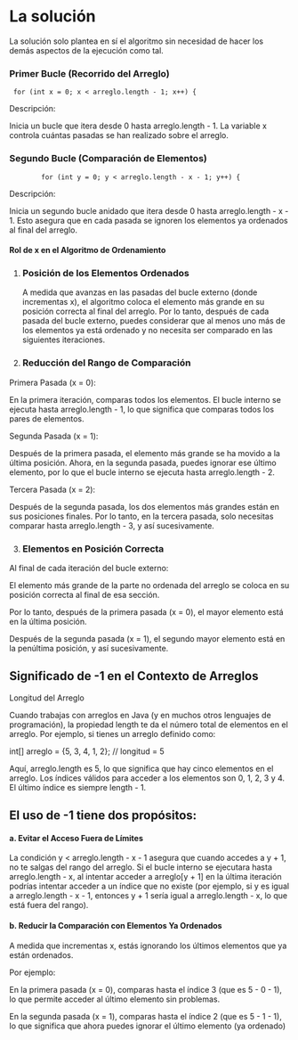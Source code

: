 # La solución 

La solución solo plantea en sí el algoritmo sin necesidad de hacer los demás aspectos de la ejecución como tal.

### Primer Bucle (Recorrido del Arreglo)


     for (int x = 0; x < arreglo.length - 1; x++) {

Descripción:

Inicia un bucle que itera desde 0 hasta arreglo.length - 1. La variable x controla cuántas pasadas se han realizado sobre el arreglo.

### Segundo Bucle (Comparación de Elementos)

            for (int y = 0; y < arreglo.length - x - 1; y++) {

Descripción: 

Inicia un segundo bucle anidado que itera desde 0 hasta arreglo.length - x - 1. Esto asegura que en cada pasada se ignoren los elementos ya ordenados al final del arreglo.

#### Rol de x en el Algoritmo de Ordenamiento

1. ### Posición de los Elementos Ordenados


   A medida que avanzas en las pasadas del bucle externo (donde incrementas x), el algoritmo coloca el elemento más grande en su posición correcta al final del arreglo.
   Por lo tanto, después de cada pasada del bucle externo, puedes considerar que al menos uno más de los elementos ya está ordenado y no necesita ser comparado en las siguientes iteraciones.

2. ### Reducción del Rango de Comparación
   
Primera Pasada (x = 0):


   En la primera iteración, comparas todos los elementos. El bucle interno se ejecuta hasta arreglo.length - 1, lo que significa que comparas todos los pares de elementos.
   
   Segunda Pasada (x = 1):

   Después de la primera pasada, el elemento más grande se ha movido a la última posición. Ahora, en la segunda pasada, puedes ignorar ese último elemento, por lo que el bucle interno se ejecuta hasta arreglo.length - 2.
   
   Tercera Pasada (x = 2): 
   
   Después de la segunda pasada, los dos elementos más grandes están en sus posiciones finales. Por lo tanto, en la tercera pasada, solo necesitas comparar hasta arreglo.length - 3, y así sucesivamente.

3. ### Elementos en Posición Correcta

Al final de cada iteración del bucle externo:

El elemento más grande de la parte no ordenada del arreglo se coloca en su posición correcta 
al final de esa sección.

Por lo tanto, después de la primera pasada (x = 0), el mayor elemento está en la última 
posición.

Después de la segunda pasada (x = 1), el segundo mayor elemento está en la penúltima 
posición, y así sucesivamente.


## Significado de -1 en el Contexto de Arreglos

   Longitud del Arreglo

   Cuando trabajas con arreglos en Java (y en muchos otros lenguajes de programación), 
   la propiedad length te da el número total de elementos en el arreglo. Por ejemplo, 
   si tienes un arreglo definido como:


   int[] arreglo = {5, 3, 4, 1, 2}; // longitud = 5

Aquí, arreglo.length es 5, lo que significa que hay cinco elementos en el arreglo.
Los índices válidos para acceder a los elementos son 0, 1, 2, 3 y 4. El último 
índice es siempre length - 1.

## El uso de -1 tiene dos propósitos:

#### a. Evitar el Acceso Fuera de Límites

La condición y < arreglo.length - x - 1 asegura que cuando accedes a y + 1, no te 
salgas del rango del arreglo. Si el bucle interno se ejecutara hasta arreglo.length - x,
al intentar acceder a arreglo[y + 1] en la última iteración podrías intentar acceder a 
un índice que no existe (por ejemplo, si y es igual a arreglo.length - x - 1, 
entonces y + 1 sería igual a arreglo.length - x, lo que está fuera del rango).

#### b. Reducir la Comparación con Elementos Ya Ordenados

A medida que incrementas x, estás ignorando los últimos elementos que ya están ordenados.

Por ejemplo:

En la primera pasada (x = 0), comparas hasta el índice 3 (que es 5 - 0 - 1), lo que permite
acceder al último elemento sin problemas.

En la segunda pasada (x = 1), comparas hasta el índice 2 (que es 5 - 1 - 1), lo que significa 
que ahora puedes ignorar el último elemento (ya ordenado)